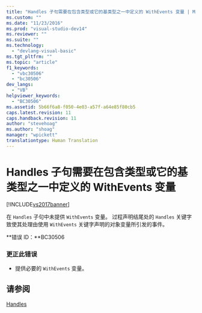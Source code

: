 ```yaml
---
title: "Handles 子句需要在包含类型或它的基类型之一中定义的 WithEvents 变量 | Microsoft Docs"
ms.custom: ""
ms.date: "11/23/2016"
ms.prod: "visual-studio-dev14"
ms.reviewer: ""
ms.suite: ""
ms.technology: 
  - "devlang-visual-basic"
ms.tgt_pltfrm: ""
ms.topic: "article"
f1_keywords: 
  - "vbc30506"
  - "bc30506"
dev_langs: 
  - "VB"
helpviewer_keywords: 
  - "BC30506"
ms.assetid: 5b66f6a8-f050-4e03-a57f-a64e85f80cb5
caps.latest.revision: 11
caps.handback.revision: 11
author: "stevehoag"
ms.author: "shoag"
manager: "wpickett"
translationtype: Human Translation
---
```

# Handles 子句需要在包含类型或它的基类型之一中定义的 WithEvents 变量
[!INCLUDE[vs2017banner](../../../csharp/includes/vs2017banner.md)]

在 `Handles` 子句中未提供 `WithEvents` 变量。  过程声明结尾处的 `Handles` 关键字致使其处理由使用 `WithEvents` 关键字声明的对象变量所引发的事件。  
  
 **错误 ID：**BC30506  
  
### 更正此错误  
  
-   提供必要的 `WithEvents` 变量。  
  
## 请参阅  
 [Handles](../../../visual-basic/language-reference/statements/handles-clause.md)